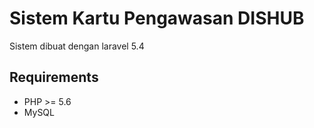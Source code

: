 # Sistem Kartu Pengawasan DISHUB

Sistem dibuat dengan laravel 5.4

## Requirements

- PHP >= 5.6
- MySQL
